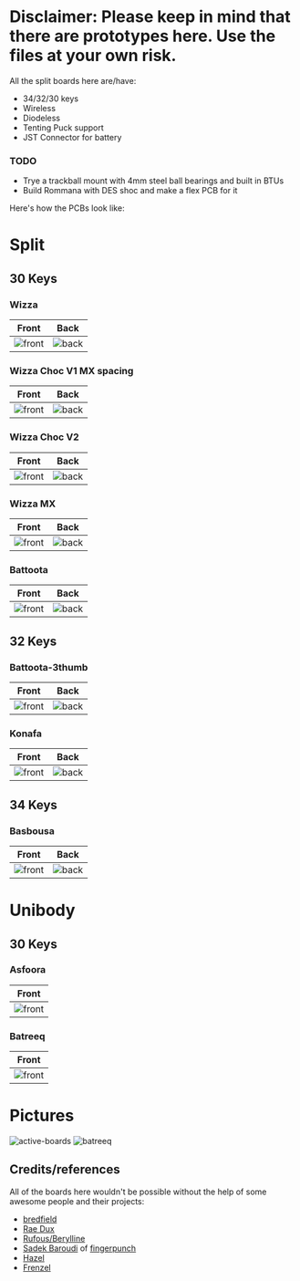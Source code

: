 # Disclaimer: Please keep in mind that there are prototypes here. Use the files at your own risk.

All the split boards here are/have:

- 34/32/30 keys
- Wireless
- Diodeless
- Tenting Puck support
- JST Connector for battery

### TODO

- Trye a trackball mount with 4mm steel ball bearings and built in BTUs
- Build Rommana with DES shoc and make a flex PCB for it

Here's how the PCBs look like:

# Split

## 30 Keys

### Wizza

| Front | Back |
| :---: | :---: |
| ![front](pcb_images/30keys/wizza/wizza/wizza-top.png) | ![back](pcb_images/30keys/wizza/wizza/wizza-bottom.png) |

### Wizza Choc V1 MX spacing
| Front | Back |
| :---: | :---: |
| ![front](pcb_images/30keys/Wizza-chocV1-MX_Spacing/wizza/wizza-top.png) | ![back](pcb_images/30keys/Wizza-chocV1-MX_Spacing/wizza/wizza-bottom.png) |

### Wizza Choc V2
| Front | Back |
| :---: | :---: |
| ![front](pcb_images/30keys/wizza-chocV2/wizza/wizza-top.png) | ![back](pcb_images/30keys/wizza-chocV2/wizza/wizza-bottom.png) |

### Wizza MX
| Front | Back |
| :---: | :---: |
| ![front](pcb_images/30keys/wizza-mx/wizza/wizza-top.png) | ![back](pcb_images/30keys/wizza-mx/wizza/wizza-bottom.png) |

### Battoota
| Front | Back |
| :---: | :---: |
| ![front](pcb_images/30keys/battoota/battoota/battoota-top.png) | ![back](pcb_images/30keys/battoota/battoota/battoota-bottom.png) |

## 32 Keys

### Battoota-3thumb

| Front | Back |
| :---: | :---: |
| ![front](pcb_images/32keys/battoota-3thumb/battoota/battoota-top.png) | ![back](pcb_images/32keys/battoota-3thumb/battoota/battoota-bottom.png) |

### Konafa
| Front | Back |
| :---: | :---: |
| ![front](pcb_images/32keys/konafa/konafa/konafa-top.png) | ![back](pcb_images/32keys/konafa/konafa/konafa-bottom.png) |

## 34 Keys

### Basbousa
| Front | Back |
| :---: | :---: |
| ![front](pcb_images/34keys/basbousa/basbousa/basbousa-top.png) | ![back](pcb_images/34keys/basbousa/basbousa/basbousa-bottom.png) |

# Unibody

## 30 Keys

### Asfoora
| Front | 
| :---: | 
| ![front](pcb_images/30keys/Asfoora/Asfoora/Asfoora-top.png) | 

### Batreeq
| Front | 
| :---: | 
| ![front](pcb_images/30keys/Batreeq/Batreeq/Batreeq-top.png) | 

# Pictures
![active-boards](/Pictures/active-boards.jpg)
![batreeq](/Pictures/Batreeq.jpg)

## Credits/references

All of the boards here wouldn't be possible without the help of some awesome people and their projects:
- [bredfield](https://github.com/bredfield)
- [Rae Dux](https://github.com/andrewjrae/rae-dux)
- [Rufous/Berylline](https://github.com/jcmkk3/trochilidae)
- [Sadek Baroudi](https://github.com/sadekbaroudi) of [fingerpunch](https://fingerpunch.xyz)
- [Hazel](https://github.com/jasonhazel)
- [Frenzel](https://github.com/freznel10)
